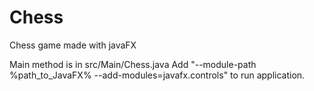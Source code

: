 # Chess
Chess game made with javaFX

Main method is in src/Main/Chess.java
Add "--module-path %path_to_JavaFX% --add-modules=javafx.controls" to run application.